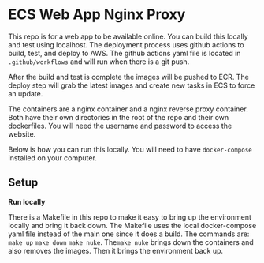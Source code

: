 # ECS Web App Nginx Proxy

This repo is for a web app to be available online. You can build this locally and test using localhost. The deployment
process uses github actions to build, test, and deploy to AWS. The github actions yaml file is located in 
`.github/workflows` and will run when there is a git push.

After the build and test is complete the images will be pushed to ECR. The deploy step will grab the latest images and 
create new tasks in ECS to force an update.

The containers are a nginx container and a nginx reverse proxy container. Both have their own directories in the root 
of the repo and their own dockerfiles. You will need the username and password to access the website.

Below is how you can run this locally. You will need to have `docker-compose` installed on your computer.

## Setup

**Run locally**

There is a Makefile in this repo to make it easy to bring up the environment locally and bring it back down. The Makefile
 uses the local docker-compose yaml file instead of the main one since it does a build. The commands are: `make up` 
 `make down` `make nuke`. The`make nuke` brings down the containers and also removes the images. Then it
brings the environment back up. 